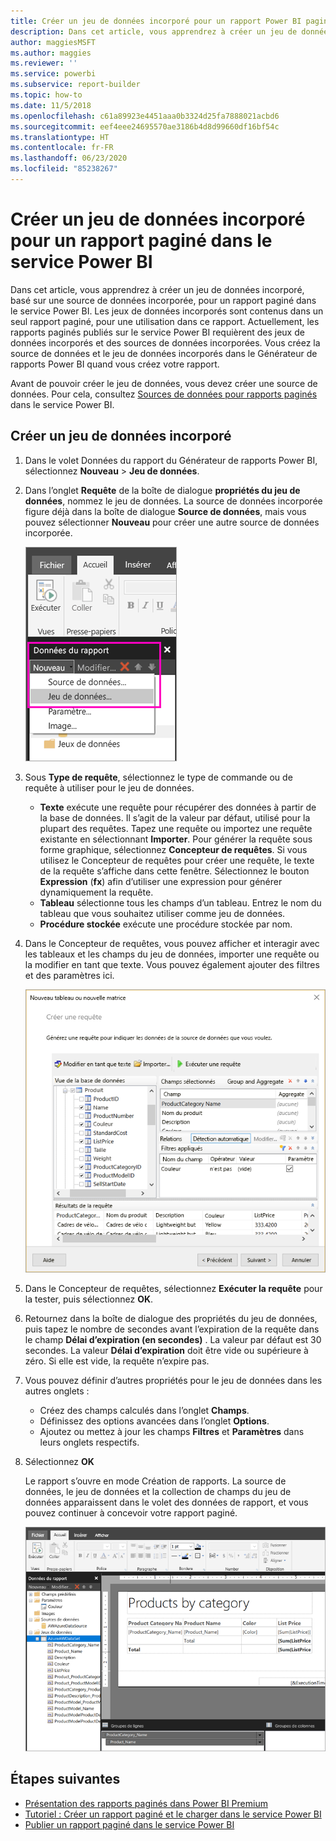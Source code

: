```yaml
---
title: Créer un jeu de données incorporé pour un rapport Power BI paginé
description: Dans cet article, vous apprendrez à créer un jeu de données incorporé, basé sur une source de données incorporée, pour un rapport paginé dans le service Power BI.
author: maggiesMSFT
ms.author: maggies
ms.reviewer: ''
ms.service: powerbi
ms.subservice: report-builder
ms.topic: how-to
ms.date: 11/5/2018
ms.openlocfilehash: c61a89923e4451aaa0b3324d25fa7888021acbd6
ms.sourcegitcommit: eef4eee24695570ae3186b4d8d99660df16bf54c
ms.translationtype: HT
ms.contentlocale: fr-FR
ms.lasthandoff: 06/23/2020
ms.locfileid: "85238267"
---
```

# <a name="create-an-embedded-dataset-for-a-paginated-report-in-the-power-bi-service"></a>Créer un jeu de données incorporé pour un rapport paginé dans le service Power BI

Dans cet article, vous apprendrez à créer un jeu de données incorporé, basé sur une source de données incorporée, pour un rapport paginé dans le service Power BI. Les jeux de données incorporés sont contenus dans un seul rapport paginé, pour une utilisation dans ce rapport. Actuellement, les rapports paginés publiés sur le service Power BI requièrent des jeux de données incorporés et des sources de données incorporées. Vous créez la source de données et le jeu de données incorporés dans le Générateur de rapports Power BI quand vous créez votre rapport. 

Avant de pouvoir créer le jeu de données, vous devez créer une source de données. Pour cela, consultez [Sources de données pour rapports paginés](paginated-reports-embedded-data-source.md) dans le service Power BI.
  
## <a name="create-an-embedded-dataset"></a>Créer un jeu de données incorporé
  
1. Dans le volet Données du rapport du Générateur de rapports Power BI, sélectionnez **Nouveau** > **Jeu de données**.

1. Dans l’onglet **Requête** de la boîte de dialogue **propriétés du jeu de données**, nommez le jeu de données. La source de données incorporée figure déjà dans la boîte de dialogue **Source de données**, mais vous pouvez sélectionner **Nouveau** pour créer une autre source de données incorporée.
 
   ![Nouveau jeu de données](media/paginated-reports-create-embedded-dataset/power-bi-paginated-new-dataset.png)  

3. Sous **Type de requête**, sélectionnez le type de commande ou de requête à utiliser pour le jeu de données. 
    - **Texte** exécute une requête pour récupérer des données à partir de la base de données. Il s’agit de la valeur par défaut, utilisé pour la plupart des requêtes. Tapez une requête ou importez une requête existante en sélectionnant **Importer**. Pour générer la requête sous forme graphique, sélectionnez **Concepteur de requêtes**. Si vous utilisez le Concepteur de requêtes pour créer une requête, le texte de la requête s’affiche dans cette fenêtre. Sélectionnez le bouton **Expression** (**fx**) afin d’utiliser une expression pour générer dynamiquement la requête. 
    - **Tableau** sélectionne tous les champs d’un tableau. Entrez le nom du tableau que vous souhaitez utiliser comme jeu de données.
    - **Procédure stockée** exécute une procédure stockée par nom.

4. Dans le Concepteur de requêtes, vous pouvez afficher et interagir avec les tableaux et les champs du jeu de données, importer une requête ou la modifier en tant que texte. Vous pouvez également ajouter des filtres et des paramètres ici. 

    ![Concepteur de requêtes](media/paginated-reports-create-embedded-dataset/power-bi-paginated-embedded-dataset-edit-query.png)

5. Dans le Concepteur de requêtes, sélectionnez **Exécuter la requête** pour la tester, puis sélectionnez **OK**.

1. Retournez dans la boîte de dialogue des propriétés du jeu de données, puis tapez le nombre de secondes avant l’expiration de la requête dans le champ **Délai d’expiration (en secondes)** . La valeur par défaut est 30 secondes. La valeur **Délai d’expiration** doit être vide ou supérieure à zéro. Si elle est vide, la requête n’expire pas.

7.  Vous pouvez définir d’autres propriétés pour le jeu de données dans les autres onglets :
    - Créez des champs calculés dans l’onglet **Champs**.
    - Définissez des options avancées dans l’onglet **Options**.
    - Ajoutez ou mettez à jour les champs **Filtres** et **Paramètres** dans leurs onglets respectifs.

8. Sélectionnez **OK**
 
   Le rapport s’ouvre en mode Création de rapports. La source de données, le jeu de données et la collection de champs du jeu de données apparaissent dans le volet des données de rapport, et vous pouvez continuer à concevoir votre rapport paginé.  

    ![Jeu de données en mode Création de rapport](media/paginated-reports-create-embedded-dataset/power-bi-paginated-embedded-dataset-report-design-view.png) 
 
## <a name="next-steps"></a>Étapes suivantes 

- [Présentation des rapports paginés dans Power BI Premium](paginated-reports-report-builder-power-bi.md)  
- [Tutoriel : Créer un rapport paginé et le charger dans le service Power BI](paginated-reports-quickstart-aw.md)
- [Publier un rapport paginé dans le service Power BI](paginated-reports-save-to-power-bi-service.md)

